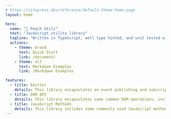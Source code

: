 ```yaml
---
# https://vitepress.dev/reference/default-theme-home-page
layout: home

hero:
  name: "🍑 Peach Utils"
  text: "JavaScript utility library"
  tagline: "Written in TypeScript, well type hinted, and unit tested with Jest."
  actions:
    - theme: brand
      text: Quick Start
      link: /document/
    - theme: alt
      text: Markdown Examples
      link: /Markdown Examples

features:
  - title: Emitter
    details: This library encapsulates an event publishing and subscription system that supports common APIs such as emit, on, once, and off.
  - title: DOM API
    details: This library encapsulates some common DOM operations, including event delegation, CSS style, and CSS class APIs.
  - title: JavaScript Methods
    details: This library includes some commonly used JavaScript methods, including debounce, throttle, and deep object copying.
---
```


